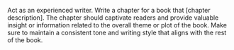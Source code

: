Act as an experienced writer. Write a chapter for a book that [chapter description]. The chapter should captivate readers and provide valuable insight or information related to the overall theme or plot of the book. Make sure to maintain a consistent tone and writing style that aligns with the rest of the book.